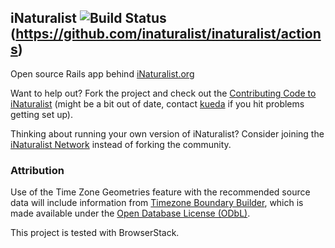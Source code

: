 ## iNaturalist ![Build Status](https://github.com/inaturalist/inaturalist/workflows/inaturalist%20CI/badge.svg)(https://github.com/inaturalist/inaturalist/actions)

Open source Rails app behind [iNaturalist.org](https://www.inaturalist.org/)

Want to help out? Fork the project and check out the [Contributing Code to iNaturalist](https://github.com/inaturalist/inaturalist/blob/main/CONTRIBUTING.md) (might be a bit out of date, contact [kueda](http://github.com/kueda) if you hit problems getting set up).

Thinking about running your own version of iNaturalist? Consider joining the [iNaturalist Network](https://www.inaturalist.org/sites/network) instead of forking the community.

### Attribution

Use of the Time Zone Geometries feature with the recommended source data will include information from [Timezone Boundary Builder](https://github.com/evansiroky/timezone-boundary-builder), which is made available under the [Open Database License (ODbL)](https://opendatacommons.org/licenses/odbl/).

This project is tested with BrowserStack.
